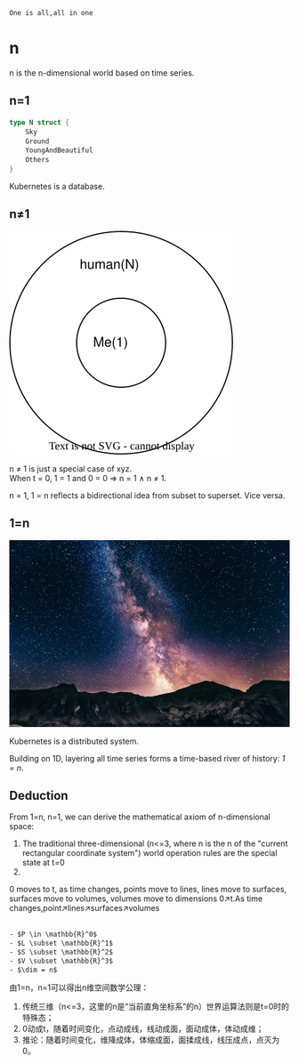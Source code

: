     One is all,all in one
    
# n

n is the n-dimensional world based on time series.

## n=1

```go
type N struct {
	Sky
	Ground
	YoungAndBeautiful 
	Others
}
```

Kubernetes is a database.


## n≠1

![image](1=N.svg)

n ≠ 1 is just a special case of xyz.  
When t = 0, 1 = 1 and 0 = 0 ⇒ n = 1 ∧ n ≠ 1.

n = 1, 1 = n reflects a bidirectional idea from subset to superset.
Vice versa.

## 1=n

![image](n.webp)

Kubernetes is a distributed system.

Building on 1D, layering all time series forms a time-based river of history: *1 = n*.

## Deduction

From 1=n, n=1, we can derive the mathematical axiom of n-dimensional space:
1. The traditional three-dimensional (n<=3, where n is the n of the "current rectangular coordinate system") world operation rules are the special state at t=0
1. 

0 moves to t, as time changes, points move to lines, lines move to surfaces, surfaces move to volumes, volumes move to dimensions
0↗️t.As time changes,point↗️lines↗️surfaces↗️volumes

```

- $P \in \mathbb{R}^0$
- $L \subset \mathbb{R}^1$
- $S \subset \mathbb{R}^2$
- $V \subset \mathbb{R}^3$
- $\dim = n$
```

由1=n，n=1可以得出n维空间数学公理：
1. 传统三维（n<=3，这里的n是“当前直角坐标系”的n）世界运算法则是t=0时的特殊态；
1. 0动成t，随着时间变化，点动成线，线动成面，面动成体，体动成维；
1. 推论：随着时间变化，维降成体，体缩成面，面揉成线，线压成点，点灭为0。
